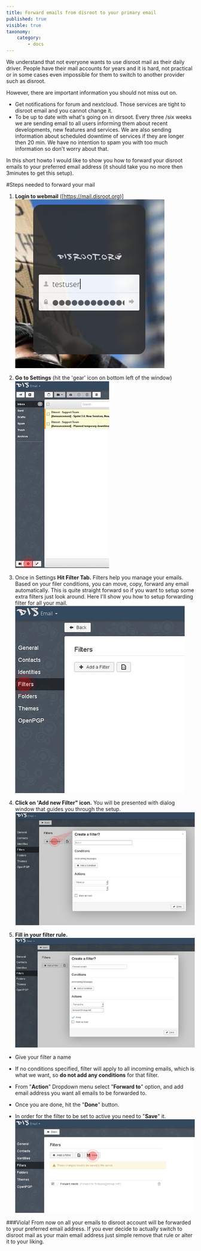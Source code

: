 ```yaml
---
title: Forward emails from disroot to your primary email
published: true
visible: true
taxonomy:
    category:
        - docs
---
```


We understand that not everyone wants to use disroot mail as their daily driver. People have their mail accounts for years and it is hard, not practical or in some cases even impossible for them to switch to another provider such as disroot.

However, there are important information you should not miss out on.

 - Get  notifications for forum and nextcloud. Those services are tight to disroot email and you cannot change it.
 - To be up to date with what's going on in dirsoot. Every three /six weeks we are sending email to all users informing them about recent developments, new features and services. We are also sending information about scheduled downtime of services if they are longer then 20 min. We have no intention to spam you with too much information so don't worry about that.

In this short howto I would like to show you how to forward your disroot emails to your preferred email address
(it should take you no more then 3minutes to get this setup).

#Steps needed to forward your mail
1. **Login to webmail** ([https://mail.disroot.org)]
![](en/login.jpg)

2. **Go to Settings** (hit the 'gear' icon on bottom left of the window)
![](en/webmail1.jpg)

3. Once in Settings **Hit Filter Tab.**
Filters help you manage your emails. Based on your filer conditions, you can move, copy, forward any email automatically. This is quite straight forward so if you want to setup some extra filters just look around. Here I'll show you how to setup forwarding filter for all your mail.
![](en/settings1.jpg)

4. **Click on 'Add new Filter" icon.**
You will be presented with dialog window that guides you through the setup.
![](en/filters1.jpg)

5. **Fill in your filter rule.**
![](en/filters2.jpg)
 - Give your filter a name

 - If no conditions specified, filter will apply to all incoming emails, which is what we want, so **do not add any conditions** for that filter.
 - From "**Action**" Dropdown menu select "**Forward to**" option, and add email address you want all emails to be forwarded to.
 - Once you are done, hit the "**Done**" button.
 - In order for the filter to be set to active you need to "**Save**" it.
![](en/filters3.jpg)

###Viola! From now on all your emails to disroot account will be forwarded to your preferred email address. If you ever decide to actually switch to disroot mail as your main email address just simple remove that rule or alter it to your liking.

